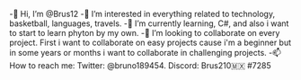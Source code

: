 
-👋 Hi, I’m @Brus12
-👀 I’m interested in everything related to technology, basketball, languages, travels.
-🌱 I’m currently learning, C#, and also i want to start to learn phyton by my own.
-💞️ I’m looking to collaborate on every project. First i want to collaborate on easy projects cause i'm a beginner but in some years or months i want to collaborate in challenging projects.
-📫 How to reach me: Twitter: @bruno189454. Discord: Brus210🇲🇽 #7285
